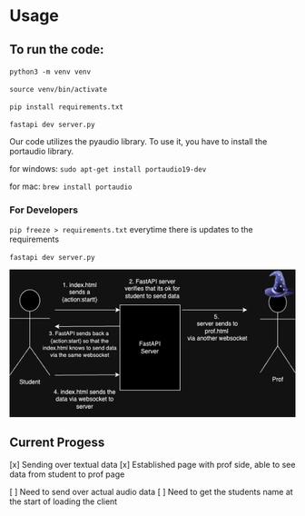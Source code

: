 # Usage

## To run the code:
`python3 -m venv venv`

`source venv/bin/activate`

`pip install requirements.txt`

`fastapi dev server.py`


Our code utilizes the pyaudio library. To use it, you have to install the portaudio library.

for windows:
`sudo apt-get install portaudio19-dev`

for mac:
`brew install portaudio`

### For Developers
`pip freeze > requirements.txt` everytime there is updates to the requirements

`fastapi dev server.py`

![alt text](CS3103Assignment4.png)

## Current Progess
[x] Sending over textual data
[x] Established page with prof side, able to see data from student to prof page

[ ] Need to send over actual audio data
[ ] Need to get the students name at the start of loading the client
